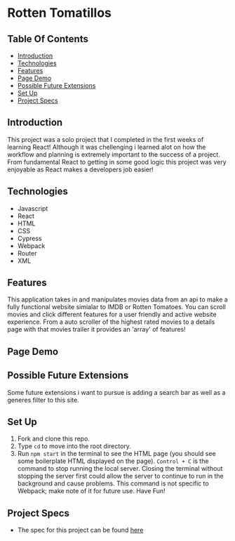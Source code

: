 # Rotten Tomatillos

## Table Of Contents

  - [Introduction](#introduction)
  - [Technologies](#technologies)
  - [Features](#features)
  - [Page Demo](#page-demo)
  - [Possible Future Extensions](#possible-future-extensions)
  - [Set Up](#set-up)
  - [Project Specs](#project-specs)

  ## Introduction

   This project was a solo project that I completed in the first weeks of learning React! Although it was chellenging i learned alot on how the workflow and planning is extremely important to the success of a project. From fundamental React to getting in some good logic this project was very enjoyable as React makes a developers job easier!

  ## Technologies

  - Javascript
  - React
  - HTML
  - CSS
  - Cypress
  - Webpack
  - Router
  - XML


  ## Features

  This application takes in and manipulates movies data from an api to make a fully functional website simialar to IMDB or Rotten Tomatoes. You can scroll movies and click different features for a user friendly and active website experience. From a auto scroller of the highest rated movies to a details page with that movies trailer it provides an 'array' of features!

  ## Page Demo















  ## Possible Future Extensions

  Some future extensions i want to pursue is adding a search bar as well as a generes filter to this site.

  ## Set Up
  1. Fork and clone this repo.
  2. Type `cd` to move into the root directory.
  3. Run `npm start` in the terminal to see the HTML page (you should see some boilerplate HTML displayed on the page).  `Control + C` is the command to stop running the local server.  Closing the terminal without stopping the server first could allow the server to continue to run in the background and cause problems. This command is not specific to Webpack; make note of it for future use. Have Fun!

## Project Specs
  - The spec for this project can be found [here](https://frontend.turing.edu/projects/module-3/rancid-tomatillos-v3.html)

